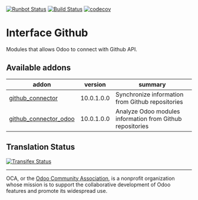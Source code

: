 [![Runbot Status](https://runbot.odoo-community.org/runbot/badge/flat/229/10.0.svg)](https://runbot.odoo-community.org/runbot/repo/github-com-oca-interface-github-229)
[![Build Status](https://travis-ci.org/OCA/interface-github.svg?branch=10.0)](https://travis-ci.org/OCA/interface-github)
[![codecov](https://codecov.io/gh/OCA/interface-github/branch/10.0/graph/badge.svg)](https://codecov.io/gh/OCA/interface-github)


# Interface Github

Modules that allows Odoo to connect with Github API.

[//]: # (addons)

Available addons
----------------
addon | version | summary
--- | --- | ---
[github_connector](github_connector/) | 10.0.1.0.0 | Synchronize information from Github repositories
[github_connector_odoo](github_connector_odoo/) | 10.0.1.0.0 | Analyze Odoo modules information from Github repositories

[//]: # (end addons)

Translation Status
------------------
[![Transifex Status](https://www.transifex.com/projects/p/OCA-interface-github-10-0/chart/image_png)](https://www.transifex.com/projects/p/OCA-interface-github-10-0)

----

OCA, or the [Odoo Community Association](http://odoo-community.org/), is a nonprofit organization whose
mission is to support the collaborative development of Odoo features and
promote its widespread use.
